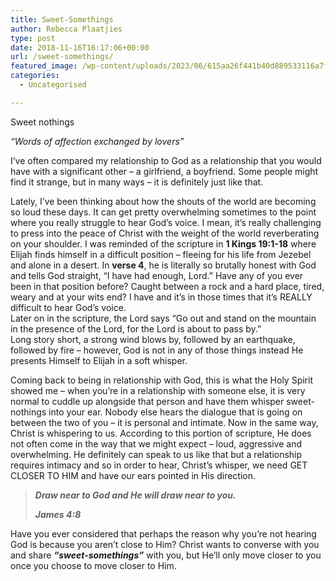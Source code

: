 ```yaml
---
title: Sweet-Somethings
author: Rebecca Plaatjies
type: post
date: 2018-11-16T16:17:06+00:00
url: /sweet-somethings/
featured_image: /wp-content/uploads/2023/06/615aa26f441b40d889533116a7f534d3-scaled-1.jpg
categories:
  - Uncategorised

---
```

Sweet nothings

_“Words of affection exchanged by lovers”_

I’ve often compared my relationship to God as a relationship that you would have with a significant other – a girlfriend, a boyfriend. Some people might find it strange, but in many ways – it is definitely just like that.

Lately, I&#8217;ve been thinking about how the shouts of the world are becoming so loud these days. It can get pretty overwhelming sometimes to the point where you really struggle to hear God’s voice. I mean, it’s really challenging to press into the peace of Christ with the weight of the world reverberating on your shoulder. I was reminded of the scripture in **1 Kings 19:1-18** where Elijah finds himself in a difficult position – fleeing for his life from Jezebel and alone in a desert. In **verse 4**, he is literally so brutally honest with God and tells God straight, “I have had enough, Lord.” Have any of you ever been in that position before? Caught between a rock and a hard place, tired, weary and at your wits end? I have and it’s in those times that it’s REALLY difficult to hear God’s voice.  
Later on in the scripture, the Lord says “Go out and stand on the mountain in the presence of the Lord, for the Lord is about to pass by.”  
Long story short, a strong wind blows by, followed by an earthquake, followed by fire – however, God is not in any of those things instead He presents Himself to Elijah in a soft whisper.

Coming back to being in relationship with God, this is what the Holy Spirit showed me – when you’re in a relationship with someone else, it is very normal to cuddle up alongside that person and have them whisper sweet-nothings into your ear. Nobody else hears the dialogue that is going on between the two of you – it is personal and intimate. Now in the same way, Christ is whispering to us. According to this portion of scripture, He does not often come in the way that we might expect – loud, aggressive and overwhelming. He definitely can speak to us like that but a relationship requires intimacy and so in order to hear, Christ’s whisper, we need GET CLOSER TO HIM and have our ears pointed in His direction.

<blockquote class="wp-block-quote is-layout-flow wp-block-quote-is-layout-flow">
  <p>
    <em><strong>Draw near to God and He will draw near to you.</strong></em>
  </p>
  
  <cite><em><strong>James 4:8</strong></em></cite>
</blockquote>

Have you ever considered that perhaps the reason why you’re not hearing God is because you aren’t close to Him? Christ wants to converse with you and share **_“sweet-somethings”_** with you, but He’ll only move closer to you once you choose to move closer to Him.